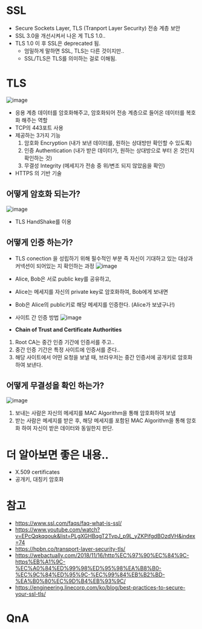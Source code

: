 # SSL
- Secure Sockets Layer, TLS (Tranport Layer Security) 전송 계층 보안
- SSL 3.0을 개선시켜서 나온 게 TLS 1.0..
- TLS 1.0 이 후 SSL은 deprecated 됨.
    - 엄밀하게 말하면 SSL, TLS는 다른 것이지만..
    - SSL/TLS은 TLS를 의미하는 걸로 이해됨.

# TLS
![image](https://user-images.githubusercontent.com/22140570/116811965-26833600-ab87-11eb-9847-004fb1385b24.png)
- 응용 계층 데이터를 암호화해주고, 암호화되어 전송 계층으로 들어온 데이터를 복호화 해주는 역할
- TCP의 443포트 사용
- 제공하는 3가지 기능
    1. 암호화 Encryption (내가 보낸 데이터를, 원하는 상대방만 확인할 수 있도록)
    2. 인증 Authentication (내가 받은 데이터가, 원하는 상대방으로 부터 온 것인지 확인하는 것)
    3. 무결성 Integrity (메세지가 전송 중 위/변조 되지 않았음을 확인)
- HTTPS 의 기반 기술

## 어떻게 암호화 되는가?
![image](https://user-images.githubusercontent.com/22140570/116811987-44e93180-ab87-11eb-8d2a-1c08685f9dad.png)
- TLS HandShake를 이용


## 어떻게 인증 하는가?
- TLS conection 을 성립하기 위해 필수적인 부분 
    즉 자신이 기대하고 있는 대상과 커넥션이 되어있는 지 확인하는 과정
![image](https://user-images.githubusercontent.com/22140570/116813385-816c5b80-ab8e-11eb-90d8-5326a3e293f2.png)
- Alice, Bob은 서로 public key를 공유하고,
- Alice는 메세지를 자신의 private key로 암호화하여, Bob에게 보내면
- Bob은 Alice의 public키로 해당 메세지를 인증한다. (Alice가 보냈구나!)

- 사이트 간 인증 방법
![image](https://user-images.githubusercontent.com/22140570/116813054-d7d89a80-ab8c-11eb-9343-fa1de8c5f85b.png)
- **Chain of Trust and Certificate Authorities**
1. Root CA는 중간 인증 기간에 인증서를 주고..
2. 중간 인증 기간은 특정 사이트에 인증서를 준다..
3. 해당 사이트에서 어떤 요청을 보낼 때, 브라우저는 중간 인증서에 공개키로 암호화하여 보낸다.

## 어떻게 무결성을 확인 하는가?
![image](https://user-images.githubusercontent.com/22140570/116811906-b8d70a00-ab86-11eb-8b23-cf2afe2f5209.png)
1. 보내는 사람은 자신의 메세지를 MAC Algorithm을 통해 암호화하여 보냄
2. 받는 사람은 메세지를 받은 후, 해당 메세지를 포함된 MAC Algorithm을 통해 암호화 하여 자신이 받은 데이터와 동일한지 판단.

# 더 알아보면 좋은 내용..
 - X.509 certificates
 - 공개키, 대칭키 암호화

# 참고
- https://www.ssl.com/faqs/faq-what-is-ssl/
- https://www.youtube.com/watch?v=EPcQqkqqouk&list=PLgXGHBqgT2TvpJ_p9L_yZKPifgdBOzdVH&index=74
- https://hpbn.co/transport-layer-security-tls/
- https://webactually.com/2018/11/16/http%EC%97%90%EC%84%9C-https%EB%A1%9C-%EC%A0%84%ED%99%98%ED%95%98%EA%B8%B0-%EC%9C%84%ED%95%9C-%EC%99%84%EB%B2%BD-%EA%B0%80%EC%9D%B4%EB%93%9C/
- https://engineering.linecorp.com/ko/blog/best-practices-to-secure-your-ssl-tls/ 

# QnA